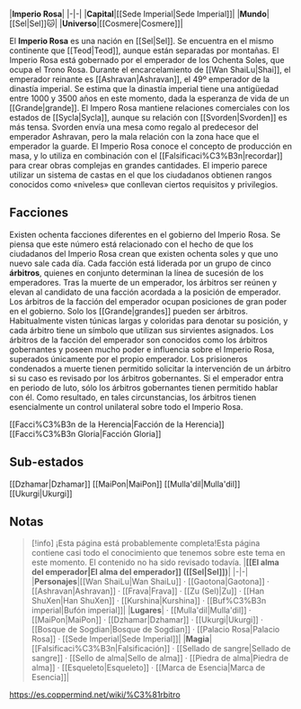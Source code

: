

|**Imperio Rosa**|
|-|-|
|**Capital**|[[Sede Imperial\|Sede Imperial]]|
|**Mundo**|[[Sel\|Sel]]🐱︎|
|**Universo**|[[Cosmere\|Cosmere]]|

El **Imperio Rosa** es una nación en [[Sel\|Sel]]. Se encuentra en el mismo continente que [[Teod\|Teod]], aunque están separadas por montañas. El Imperio Rosa está gobernado por el emperador de los Ochenta Soles, que ocupa el Trono Rosa. Durante el encarcelamiento de [[Wan ShaiLu\|Shai]], el emperador reinante es [[Ashravan\|Ashravan]], el 49º emperador de la dinastía imperial. Se estima que la dinastía imperial tiene una antigüedad entre 1000 y 3500 años en este momento, dada la esperanza de vida de un [[Grande\|grande]].
El Impero Rosa mantiene relaciones comerciales con los estados de [[Sycla\|Sycla]], aunque su relación con [[Svorden\|Svorden]] es más tensa. Svorden envía una mesa como regalo al predecesor del emperador Ashravan, pero la mala relación con la zona hace que el emperador la guarde.
El Imperio Rosa conoce el concepto de producción en masa, y lo utiliza en combinación con el [[Falsificaci%C3%B3n\|recordar]] para crear obras complejas en grandes cantidades.
El imperio parece utilizar un sistema de castas en el que los ciudadanos obtienen rangos conocidos como «niveles» que conllevan ciertos requisitos y privilegios.

## Facciones
Existen ochenta facciones diferentes en el gobierno del Imperio Rosa. Se piensa que este número está relacionado con el hecho de que los ciudadanos del Imperio Rosa crean que existen ochenta soles y que uno nuevo sale cada día. Cada facción está liderada por un grupo de cinco **árbitros**, quienes en conjunto determinan la línea de sucesión de los emperadores. Tras la muerte de un emperador, los árbitros ser reúnen y elevan al candidato de una facción acordada a la posición de emperador. Los árbitros de la facción del emperador ocupan posiciones de gran poder en el gobierno. Solo los [[Grande\|grandes]] pueden ser árbitros. Habitualmente visten túnicas largas y coloridas para denotar su posición, y cada árbitro tiene un símbolo que utilizan sus sirvientes asignados. Los árbitros de la facción del emperador son conocidos como los árbitros gobernantes y poseen mucho poder e influencia sobre el Imperio Rosa, superados únicamente por el propio emperador. Los prisioneros condenados a muerte tienen permitido solicitar la intervención de un árbitro si su caso es revisado por los árbitros gobernantes. Si el emperador entra en periodo de luto, sólo los árbitros gobernantes tienen permitido hablar con él. Como resultado, en tales circunstancias, los árbitros tienen esencialmente un control unilateral sobre todo el Imperio Rosa.

[[Facci%C3%B3n de la Herencia\|Facción de la Herencia]]
[[Facci%C3%B3n Gloria\|Facción Gloria]]
## Sub-estados
[[Dzhamar\|Dzhamar]]
[[MaiPon\|MaiPon]]
[[Mulla'dil\|Mulla'dil]]
[[Ukurgi\|Ukurgi]]
## Notas

> [!info] ¡Esta página está probablemente completa!Esta página contiene casi todo el conocimiento que tenemos sobre este tema en este momento.
El contenido no ha sido revisado todavía.
|**[[El alma del emperador\|El alma del emperador]] ([[Sel\|Sel]])**|
|-|-|
|**Personajes**|[[Wan ShaiLu\|Wan ShaiLu]] · [[Gaotona\|Gaotona]] · [[Ashravan\|Ashravan]] · [[Frava\|Frava]] · [[Zu (Sel)\|Zu]] · [[Han ShuXen\|Han ShuXen]] · [[Kurshina\|Kurshina]] · [[Buf%C3%B3n imperial\|Bufón imperial]]|
|**Lugares**| · [[Mulla'dil\|Mulla'dil]] · [[MaiPon\|MaiPon]] · [[Dzhamar\|Dzhamar]] · [[Ukurgi\|Ukurgi]] · [[Bosque de Sogdian\|Bosque de Sogdian]] · [[Palacio Rosa\|Palacio Rosa]] · [[Sede Imperial\|Sede Imperial]]|
|**Magia**|[[Falsificaci%C3%B3n\|Falsificación]] · [[Sellado de sangre\|Sellado de sangre]] · [[Sello de alma\|Sello de alma]] · [[Piedra de alma\|Piedra de alma]] · [[Esqueleto\|Esqueleto]] · [[Marca de Esencia\|Marca de Esencia]]|



https://es.coppermind.net/wiki/%C3%81rbitro